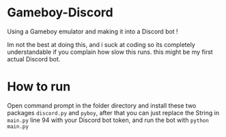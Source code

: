 # Gameboy-Discord
Using a Gameboy emulator and making it into a Discord bot !

Im not the best at doing this, and i suck at coding so its completely understandable if you complain how slow this runs.
this might be my first actual Discord bot.

# How to run
Open command prompt in the folder directory and install these two packages ```discord.py``` and ```pyboy```, after that you can just replace the String in ```main.py``` line 94 with your Discord bot token, and run the bot with ```python main.py```
